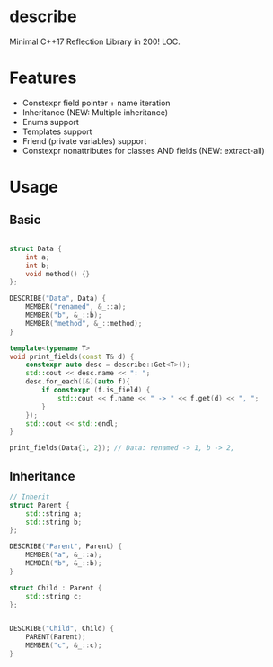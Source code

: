 # describe
Minimal C++17 Reflection Library in 200! LOC. 

# Features
* Constexpr field pointer + name iteration
* Inheritance (NEW: Multiple inheritance)
* Enums support
* Templates support
* Friend (private variables) support
* Constexpr nonattributes for classes AND fields (NEW: extract-all)

# Usage

## Basic
```cpp

struct Data {
    int a;
    int b;
    void method() {}
};

DESCRIBE("Data", Data) {
    MEMBER("renamed", &_::a);
    MEMBER("b", &_::b);
    MEMBER("method", &_::method);
}

template<typename T>
void print_fields(const T& d) {
    constexpr auto desc = describe::Get<T>();
    std::cout << desc.name << ": ";
    desc.for_each([&](auto f){
        if constexpr (f.is_field) {
            std::cout << f.name << " -> " << f.get(d) << ", ";
        }
    });
    std::cout << std::endl;
}

print_fields(Data{1, 2}); // Data: renamed -> 1, b -> 2, 
```

## Inheritance

```cpp
// Inherit
struct Parent {
    std::string a;
    std::string b;
};

DESCRIBE("Parent", Parent) {
    MEMBER("a", &_::a);
    MEMBER("b", &_::b);
}

struct Child : Parent {
    std::string c;
};


DESCRIBE("Child", Child) {
    PARENT(Parent);
    MEMBER("c", &_::c);
}
```
